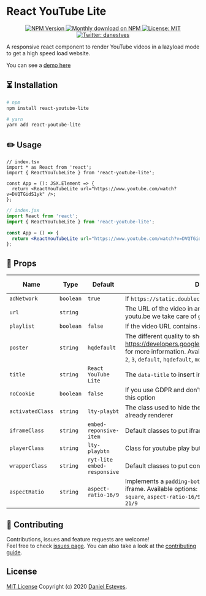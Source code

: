 # React YouTube Lite

<p align="center">
  <a href="https://www.npmjs.org/package/react-youtube-lite">
    <img src="https://img.shields.io/npm/v/react-youtube-lite/latest.svg" alt="NPM Version" />
  </a>
  <a href="https://www.npmjs.org/package/react-youtube-lite">
    <img src="https://img.shields.io/npm/dm/react-youtube-lite.svg" alt="Monthly download on NPM" />
  </a>
  <a href="fffff" target="_blank">
    <img alt="License: MIT" src="https://img.shields.io/badge/License-MIT-yellow.svg" />
  </a>
  <a href="https://twitter.com/danestves" target="_blank">
    <img alt="Twitter: danestves" src="https://img.shields.io/twitter/follow/danestves.svg?style=social" />
  </a>
</p>

A responsive react component to render YouTube videos in a lazyload mode to get a high speed load website.

You can see a [demo here](demo)

## ⏳ Installation

```bash
# npm
npm install react-youtube-lite

# yarn
yarn add react-youtube-lite
```

## ✏️ Usage

```tsx
// index.tsx
import * as React from 'react';
import { ReactYouTubeLite } from 'react-youtube-lite';

const App = (): JSX.Element => {
  return <ReactYouTubeLite url="https://www.youtube.com/watch?v=DVQTGidS1yk" />;
};
```

```jsx
// index.jsx
import React from 'react';
import { ReactYouTubeLite } from 'react-youtube-lite';

const App = () => {
  return <ReactYouTubeLite url="https://www.youtube.com/watch?v=DVQTGidS1yk" />;
};
```

## 🔗 Props

| Name             | Type      | Default                     | Description                                                                                                                                                                                                                           | Re quired |
| ---------------- | --------- | --------------------------- | ------------------------------------------------------------------------------------------------------------------------------------------------------------------------------------------------------------------------------------- | --------- |
| `adNetwork`      | `boolean` | `true`                      | If `https://static.doubleclick.net` is enabled or not                                                                                                                                                                                 | No        |
| `url`            | `string`  |                             | The URL of the video in any format like youtube.com or youtu.be we take care of get the ID of the video                                                                                                                               | Yes       |
| `playlist`       | `boolean` | `false`                     | If the video URL contains a playlist or not                                                                                                                                                                                           | No        |
| `poster`         | `string`  | `hqdefault`                 | The different quality to show the poster see: https://developers.google.com/youtube/v3/docs/thumbnails for more information. Available options: `maxresdefault`, `0`, `1`, `2`, `3`, `default`, `hqdefault`, `mqdefault`, `sddefault` | No        |
| `title`          | `string`  | `React YouTube Lite`        | The `data-title` to insert in the `iframe`                                                                                                                                                                                            | No        |
| `noCookie`       | `boolean` | `false`                     | If you use GDPR and don't want YouTube cookies enable this option                                                                                                                                                                     | No        |
| `activatedClass` | `string`  | `lty-playbt`                | The class used to hide the elements when the iframe is already renderer                                                                                                                                                               | No        |
| `iframeClass`    | `string`  | `embed-reponsive-item`      | Default classes to put iframe responsive                                                                                                                                                                                              | No        |
| `playerClass`    | `string`  | `lty-playbtn`               | Class for youtube play button                                                                                                                                                                                                         | No        |
| `wrapperClass`   | `string`  | `ryt-lite embed-responsive` | Default classes to put container responsive                                                                                                                                                                                           | No        |
| `aspectRatio`    | `string`  | `aspect-ratio-16/9`         | Implements a `padding-bottom` to generate the size of the iframe. Available options: `aspect-ratio-none`, `aspect-ratio-square`, `aspect-ratio-16/9`, `aspect-ratio-4/3`, `aspect-ratio-21/9`                                         | No        |

## 🤝 Contributing

Contributions, issues and feature requests are welcome!<br />Feel free to check [issues page](https://github.com/danestves/react-youtube-lite/issues). You can also take a look at the [contributing guide](https://github.com/danestves/react-youtube-lite/blob/main/CONTRIBUTING.md).

## License

[MIT License](LICENSE.md) Copyright (c) 2020 [Daniel Esteves](https://danestves.com/).
